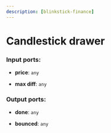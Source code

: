 ```yaml
---
description: [blinkstick-finance]
---
```


# Candlestick drawer

### Input ports:

* __price__: ` any `


* __max diff__: ` any `

### Output ports:

* __done__: ` any `


* __bounced__: ` any `

